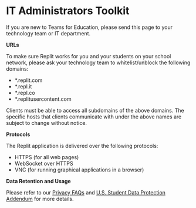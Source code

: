 # IT Administrators Toolkit

If you are new to Teams for Education, please send this page to your technology team or IT department.

**URLs**

To make sure Replit works for you and your students on your school network, please ask your technology team to whitelist/unblock the following domains:
- *.replit.com
- *.repl.it
- *.repl.co
- *.replitusercontent.com

Clients must be able to access all subdomains of the above domains. The specific hosts that clients communicate with under the above names are subject to change without notice.

**Protocols**

The Replit application is delivered over the following protocols:
- HTTPS (for all web pages)
- WebSocket over HTTPS
- VNC (for running graphical applications in a browser)

**Data Retention and Usage**

Please refer to our [Privacy FAQs](https://docs.repl.it/Teams/privacyFAQs) and [U.S. Student Data Protection Addendum](https://docs.repl.it/Teams/US_Student_DPA) for more details.